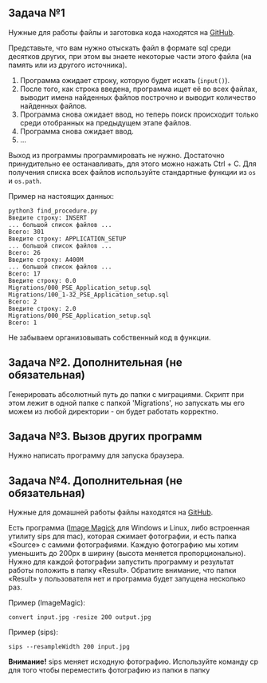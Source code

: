## Задача №1
Нужные для работы файлы и заготовка кода находятся на [GitHub](https://github.com/netology-code/Python_course/tree/master/homework/2.3-paths).

Представьте, что вам нужно отыскать файл в формате sql среди десятков других, при этом вы знаете некоторые части этого файла (на память или из другого источника).

1. Программа ожидает строку, которую будет искать (`input()`).
2. После того, как строка введена, программа ищет её во всех файлах, выводит имена найденных файлов построчно и выводит количество найденных файлов.
3. Программа снова ожидает ввод, но теперь поиск происходит только среди отобранных на предыдущем этапе файлов.
4. Программа снова ожидает ввод.
5. ...

Выход из программы программировать не нужно. Достаточно принудительно ее останавливать, для этого можно нажать Ctrl + C. Для получения списка всех файлов используйте стандартные функции из `os` и `os.path`.

Пример на настоящих данных:
```
python3 find_procedure.py
Введите строку: INSERT
... большой список файлов ...
Всего: 301
Введите строку: APPLICATION_SETUP
... большой список файлов ...
Всего: 26
Введите строку: A400M
... большой список файлов ...
Всего: 17
Введите строку: 0.0
Migrations/000_PSE_Application_setup.sql
Migrations/100_1-32_PSE_Application_setup.sql
Всего: 2
Введите строку: 2.0
Migrations/000_PSE_Application_setup.sql
Всего: 1
```
Не забываем организовывать собственный код в функции.

## Задача №2. Дополнительная (не обязательная)
Генерировать абсолютный путь до папки с миграциями. Скрипт при этом лежит в одной папке с папкой 'Migrations', но запускать мы его можем из любой директории - он будет работать корректно.

## Задача №3. Вызов других программ
Нужно написать программу для запуска браузера.

## Задача №4. Дополнительная (не обязательная)
Нужные для домашней работы файлы находятся на [GitHub](https://github.com/netology-code/Python_course/tree/master/homework/2.4-external-programs).

Есть программа ([Image Magick](http://www.imagemagick.org/script/index.php) для Windows и Linux, либо встроенная утилиту sips для mac), которая сжимает фотографии, и есть папка «Source» с самими фотографиями. Каждую фотографию мы хотим уменьшить до 200px в ширину (высота меняется пропорционально). Нужно для каждой фотографии запустить программу и результат работы положить в папку «Result». Обратите внимание, что папки «Result» у пользователя нет и программа будет запущена несколько раз.

Пример (ImageMagic):
```
convert input.jpg -resize 200 output.jpg
```
Пример (sips):
```
sips --resampleWidth 200 input.jpg
```
**Внимание!** sips меняет исходную фотографию. Используйте команду cp для того чтобы переместить фотографию из папки в папку
